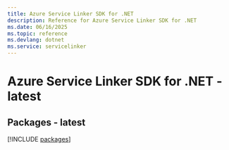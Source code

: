 ```yaml
---
title: Azure Service Linker SDK for .NET
description: Reference for Azure Service Linker SDK for .NET
ms.date: 06/16/2025
ms.topic: reference
ms.devlang: dotnet
ms.service: servicelinker
---
```

# Azure Service Linker SDK for .NET - latest
## Packages - latest
[!INCLUDE [packages](service-linker-index.md)]